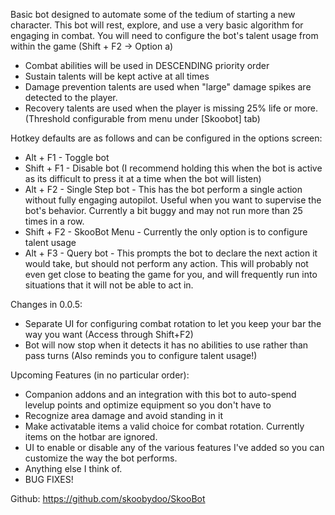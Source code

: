 Basic bot designed to automate some of the tedium of starting a new character.
This bot will rest, explore, and use a very basic algorithm for engaging in combat.
You will need to configure the bot's talent usage from within the game (Shift + F2 -> Option a)
* Combat abilities will be used in DESCENDING priority order
* Sustain talents will be kept active at all times
* Damage prevention talents are used when "large" damage spikes are detected to the player.
* Recovery talents are used when the player is missing 25% life or more. (Threshold configurable from menu under [Skoobot] tab)

Hotkey defaults are as follows and can be configured in the options screen:
* Alt + F1 - Toggle bot
* Shift + F1 - Disable bot (I recommend holding this when the bot is active as its difficult to press it at a time when the bot will listen)
* Alt + F2 - Single Step bot - This has the bot perform a single action without fully engaging autopilot. Useful when you want to supervise the bot's behavior. Currently a bit buggy and may not run more than 25 times in a row.
* Shift + F2 - SkooBot Menu - Currently the only option is to configure talent usage
* Alt + F3 - Query bot - This prompts the bot to declare the next action it would take, but should not perform any action.
This will probably not even get close to beating the game for you, and will frequently run into situations that it will not be able to act in.

Changes in 0.0.5:
* Separate UI for configuring combat rotation to let you keep your bar the way you want (Access through Shift+F2)
* Bot will now stop when it detects it has no abilities to use rather than pass turns (Also reminds you to configure talent usage!)

Upcoming Features (in no particular order):
* Companion addons and an integration with this bot to auto-spend levelup points and optimize equipment so you don't have to
* Recognize area damage and avoid standing in it
* Make activatable items a valid choice for combat rotation. Currently items on the hotbar are ignored.
* UI to enable or disable any of the various features I've added so you can customize the way the bot performs.
* Anything else I think of.
* BUG FIXES!

Github: https://github.com/skoobydoo/SkooBot